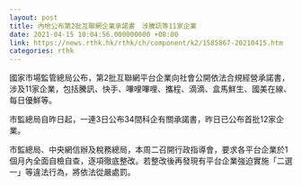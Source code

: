 ```yaml
---
layout: post
title: 內地公布第2批互聯網企業承諾書　涉騰訊等11家企業
date: 2021-04-15 10:04:56.000000000 +08:00
link: https://news.rthk.hk/rthk/ch/component/k2/1585867-20210415.htm
categories: rthk
---
```


國家市場監管總局公布，第2批互聯網平台企業向社會公開依法合規經營承諾書，涉及11家企業，包括騰訊、快手、嗶哩嗶哩、攜程、滴滴、盒馬鮮生、國美在線、每日優鮮等。

市監總局自昨日起，一連3日公布34間科企有關承諾書，昨日已公布首批12家企業。

市監總局、中央網信辦及稅務總局，本周二召開行政指導會，要求各平台企業於1個月內全面自檢自查，逐項徹底整改。若整改後再發現有平台企業強迫實施「二選一」等違法行為，將依法從嚴處罰。
